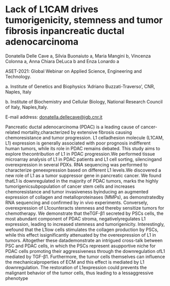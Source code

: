 # Lack of L1CAM drives tumorigenicity, stemness and tumor fibrosis inpancreatic ductal adenocarcinoma
Donatella Delle Cave a, Silvia Buonaiuto a, Maria Mangini b, Vincenza Colonna a, Anna Chiara DeLuca b and Enza Lonardo a

ASET-2021: Global Webinar on Applied Science, Engineering and Technology.


a. Institute of Genetics and Biophysics ‘Adriano Buzzati-Traverso’, CNR, Naples, Italy

b. Institute of Biochemistry and Cellular Biology, National Research Council of Italy, Naples,Italy.

E-mail address: donatella.dellecave@igb.cnr.it

Pancreatic   ductal   adenocarcinoma   (PDAC)   is   a   leading   cause   of   cancer-related   mortality,characterized   by   extensive   fibrosis   causing   chemoresistance   and   tumor   progression.   L1   celladhesion   molecule   (L1CAM,   L1)   expression   is   generally   associated   with   poor   prognosis   indifferent human tumors, while its role in PDAC remains debated. This study aims to explore thecontribution of L1 in PDAC progression.We performed tissue microarray analysis of L1 in PDAC patients and L1 cell sorting, silencingand   overexpression   in   several   PDXs.  RNA   sequencing   was   performed   to   characterize   geneexpression based on different L1 levels.We discovered a new role of L1 as a tumor suppressor gene in pancreatic cancer. We found thatL1   is   downregulated   in   the   majority   of   PDAC   tumors,   marks   the   highly   tumorigenicsubpopulation  of cancer  stem cells  and increases  chemoresistance  and tumor invasiveness  byinducing an augmented expression of collagen and metalloproteinases (MMPs), as demonstratedby RNA sequencing and confirmed by  in vivo  experiments. Conversely, overexpression of L1counteracts stemness and thereby sensitize tumors for chemotherapy. We demonstrate that theTGF-β1   secreted   by   PSCs   cells,   the   most   abundant   component   of   PDAC   stroma,   negativelyregulates   L1   expression,   leading   to   increased   stemness   and   tumorigenicity.   Interestingly,   wefound   that   the   L1low  cells   stimulates   the   collagen   production   by   PSCs,   while   this   effect   issignificantly   attenuated   by   the   overexpression   of   L1   in   tumors.   Altogether   these   datademonstrate an intrigued cross-talk between PSC and PDAC cells, in which the PSCs represent asupportive niche for PDAC cells promoting their aggressiveness through the downregulation ofL1 mediated by TGF-β1. Furthermore, the tumor cells themselves can influence the mechanicalproperties   of   ECM   and   this   effect   is   mediated   by   L1   downregulation.   The   restoration   of   L1expression   could   prevents   the   malignant   behavior   of   the   tumor   cells,   thus   leading   to   a   lessaggressive phenotype
